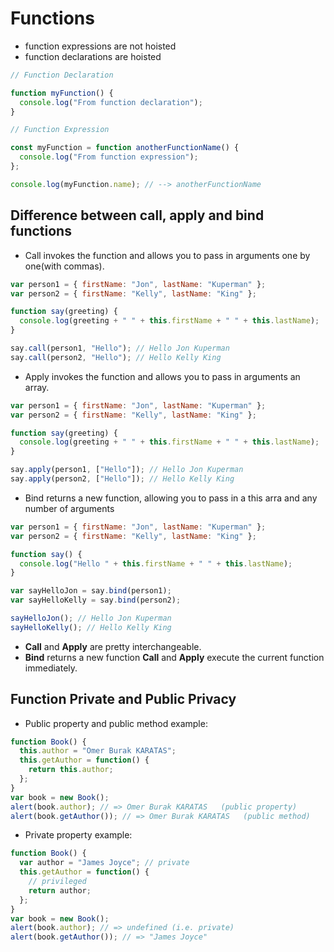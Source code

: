 # Functions

- function expressions are not hoisted
- function declarations are hoisted

```javascript
// Function Declaration

function myFunction() {
  console.log("From function declaration");
}

// Function Expression

const myFunction = function anotherFunctionName() {
  console.log("From function expression");
};

console.log(myFunction.name); // --> anotherFunctionName
```

## Difference between **call**, **apply** and **bind** functions

- Call invokes the function and allows you to pass in arguments one by one(with commas).

```javascript
var person1 = { firstName: "Jon", lastName: "Kuperman" };
var person2 = { firstName: "Kelly", lastName: "King" };

function say(greeting) {
  console.log(greeting + " " + this.firstName + " " + this.lastName);
}

say.call(person1, "Hello"); // Hello Jon Kuperman
say.call(person2, "Hello"); // Hello Kelly King
```

- Apply invokes the function and allows you to pass in arguments an array.

```javascript
var person1 = { firstName: "Jon", lastName: "Kuperman" };
var person2 = { firstName: "Kelly", lastName: "King" };

function say(greeting) {
  console.log(greeting + " " + this.firstName + " " + this.lastName);
}

say.apply(person1, ["Hello"]); // Hello Jon Kuperman
say.apply(person2, ["Hello"]); // Hello Kelly King
```

- Bind returns a new function, allowing you to pass in a this arra and any number of arguments

```javascript
var person1 = { firstName: "Jon", lastName: "Kuperman" };
var person2 = { firstName: "Kelly", lastName: "King" };

function say() {
  console.log("Hello " + this.firstName + " " + this.lastName);
}

var sayHelloJon = say.bind(person1);
var sayHelloKelly = say.bind(person2);

sayHelloJon(); // Hello Jon Kuperman
sayHelloKelly(); // Hello Kelly King
```

- **Call** and **Apply** are pretty interchangeable.
- **Bind** returns a new function **Call** and **Apply** execute the current function immediately.

## Function Private and Public Privacy

- Public property and public method example:

```javascript
function Book() {
  this.author = "Omer Burak KARATAS";
  this.getAuthor = function() {
    return this.author;
  };
}
var book = new Book();
alert(book.author); // => Omer Burak KARATAS   (public property)
alert(book.getAuthor()); // => Omer Burak KARATAS   (public method)
```

- Private property example:

```javascript
function Book() {
  var author = "James Joyce"; // private
  this.getAuthor = function() {
    // privileged
    return author;
  };
}
var book = new Book();
alert(book.author); // => undefined (i.e. private)
alert(book.getAuthor()); // => "James Joyce"
```
